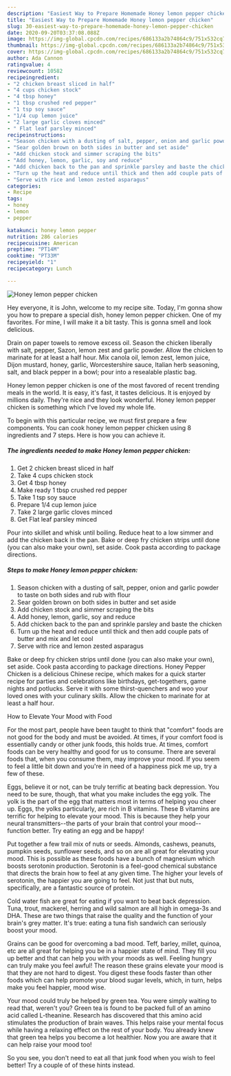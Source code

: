 ```yaml
---
description: "Easiest Way to Prepare Homemade Honey lemon pepper chicken"
title: "Easiest Way to Prepare Homemade Honey lemon pepper chicken"
slug: 30-easiest-way-to-prepare-homemade-honey-lemon-pepper-chicken
date: 2020-09-20T03:37:08.088Z
image: https://img-global.cpcdn.com/recipes/686133a2b74864c9/751x532cq70/honey-lemon-pepper-chicken-recipe-main-photo.jpg
thumbnail: https://img-global.cpcdn.com/recipes/686133a2b74864c9/751x532cq70/honey-lemon-pepper-chicken-recipe-main-photo.jpg
cover: https://img-global.cpcdn.com/recipes/686133a2b74864c9/751x532cq70/honey-lemon-pepper-chicken-recipe-main-photo.jpg
author: Ada Cannon
ratingvalue: 4
reviewcount: 10582
recipeingredient:
- "2 chicken breast sliced in half"
- "4 cups chicken stock"
- "4 tbsp honey"
- "1 tbsp crushed red pepper"
- "1 tsp soy sauce"
- "1/4 cup lemon juice"
- "2 large garlic cloves minced"
- " Flat leaf parsley minced"
recipeinstructions:
- "Season chicken with a dusting of salt, pepper, onion and garlic powder to taste on both sides and rub with flour"
- "Sear golden brown on both sides in butter and set aside"
- "Add chicken stock and simmer scraping the bits"
- "Add honey, lemon, garlic, soy and reduce"
- "Add chicken back to the pan and sprinkle parsley and baste the chicken"
- "Turn up the heat and reduce until thick and then add couple pats of butter and mix and let cool"
- "Serve with rice and lemon zested asparagus"
categories:
- Recipe
tags:
- honey
- lemon
- pepper

katakunci: honey lemon pepper 
nutrition: 286 calories
recipecuisine: American
preptime: "PT14M"
cooktime: "PT33M"
recipeyield: "1"
recipecategory: Lunch

---
```



![Honey lemon pepper chicken](https://img-global.cpcdn.com/recipes/686133a2b74864c9/751x532cq70/honey-lemon-pepper-chicken-recipe-main-photo.jpg)

Hey everyone, it is John, welcome to my recipe site. Today, I'm gonna show you how to prepare a special dish, honey lemon pepper chicken. One of my favorites. For mine, I will make it a bit tasty. This is gonna smell and look delicious.

Drain on paper towels to remove excess oil. Season the chicken liberally with salt, pepper, Sazon, lemon zest and garlic powder. Allow the chicken to marinate for at least a half hour. Mix canola oil, lemon zest, lemon juice, Dijon mustard, honey, garlic, Worcestershire sauce, Italian herb seasoning, salt, and black pepper in a bowl; pour into a resealable plastic bag.

Honey lemon pepper chicken is one of the most favored of recent trending meals in the world. It is easy, it's fast, it tastes delicious. It is enjoyed by millions daily. They're nice and they look wonderful. Honey lemon pepper chicken is something which I've loved my whole life.


To begin with this particular recipe, we must first prepare a few components. You can cook honey lemon pepper chicken using 8 ingredients and 7 steps. Here is how you can achieve it.

<!--inarticleads1-->

##### The ingredients needed to make Honey lemon pepper chicken:

1. Get 2 chicken breast sliced in half
1. Take 4 cups chicken stock
1. Get 4 tbsp honey
1. Make ready 1 tbsp crushed red pepper
1. Take 1 tsp soy sauce
1. Prepare 1/4 cup lemon juice
1. Take 2 large garlic cloves minced
1. Get  Flat leaf parsley minced


Pour into skillet and whisk until boiling. Reduce heat to a low simmer and add the chicken back in the pan. Bake or deep fry chicken strips until done (you can also make your own), set aside. Cook pasta according to package directions. 

<!--inarticleads2-->

##### Steps to make Honey lemon pepper chicken:

1. Season chicken with a dusting of salt, pepper, onion and garlic powder to taste on both sides and rub with flour
1. Sear golden brown on both sides in butter and set aside
1. Add chicken stock and simmer scraping the bits
1. Add honey, lemon, garlic, soy and reduce
1. Add chicken back to the pan and sprinkle parsley and baste the chicken
1. Turn up the heat and reduce until thick and then add couple pats of butter and mix and let cool
1. Serve with rice and lemon zested asparagus


Bake or deep fry chicken strips until done (you can also make your own), set aside. Cook pasta according to package directions. Honey Pepper Chicken is a delicious Chinese recipe, which makes for a quick starter recipe for parties and celebrations like birthdays, get-togethers, game nights and potlucks. Serve it with some thirst-quenchers and woo your loved ones with your culinary skills. Allow the chicken to marinate for at least a half hour. 

How to Elevate Your Mood with Food


For the most part, people have been taught to think that "comfort" foods are not good for the body and must be avoided. At times, if your comfort food is essentially candy or other junk foods, this holds true. At times, comfort foods can be very healthy and good for us to consume. There are several foods that, when you consume them, may improve your mood. If you seem to feel a little bit down and you're in need of a happiness pick me up, try a few of these.

Eggs, believe it or not, can be truly terrific at beating back depression. You need to be sure, though, that what you make includes the egg yolk. The yolk is the part of the egg that matters most in terms of helping you cheer up. Eggs, the yolks particularly, are rich in B vitamins. These B vitamins are terrific for helping to elevate your mood. This is because they help your neural transmitters--the parts of your brain that control your mood--function better. Try eating an egg and be happy!

Put together a few trail mix of nuts or seeds. Almonds, cashews, peanuts, pumpkin seeds, sunflower seeds, and so on are all great for elevating your mood. This is possible as these foods have a bunch of magnesium which boosts serotonin production. Serotonin is a feel-good chemical substance that directs the brain how to feel at any given time. The higher your levels of serotonin, the happier you are going to feel. Not just that but nuts, specifically, are a fantastic source of protein.

Cold water fish are great for eating if you want to beat back depression. Tuna, trout, mackerel, herring and wild salmon are all high in omega-3s and DHA. These are two things that raise the quality and the function of your brain's grey matter. It's true: eating a tuna fish sandwich can seriously boost your mood. 

Grains can be good for overcoming a bad mood. Teff, barley, millet, quinoa, etc are all great for helping you be in a happier state of mind. They fill you up better and that can help you with your moods as well. Feeling hungry can truly make you feel awful! The reason these grains elevate your mood is that they are not hard to digest. You digest these foods faster than other foods which can help promote your blood sugar levels, which, in turn, helps make you feel happier, mood wise.

Your mood could truly be helped by green tea. You were simply waiting to read that, weren't you? Green tea is found to be packed full of an amino acid called L-theanine. Research has discovered that this amino acid stimulates the production of brain waves. This helps raise your mental focus while having a relaxing effect on the rest of your body. You already knew that green tea helps you become a lot healthier. Now you are aware that it can help raise your mood too!

So you see, you don't need to eat all that junk food when you wish to feel better! Try  a  couple of  of  these  hints  instead.

